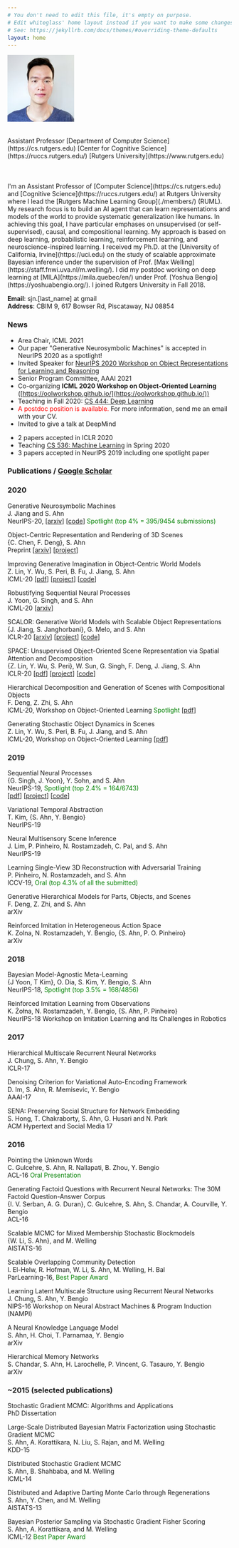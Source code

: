 ```yaml
---
# You don't need to edit this file, it's empty on purpose.
# Edit whiteglass' home layout instead if you want to make some changes.
# See: https://jekyllrb.com/docs/themes/#overriding-theme-defaults
layout: home
---
```


<!--## Sungjin Ahn-->

<p><img class="centered-and-cropped-text-wrap" width="150" height="150" src="./assets/img/profile_rutgers.jpg" alt="Sungjin Ahn" /></p>
<br>
Assistant Professor  
[Department of Computer Science](https://cs.rutgers.edu)  
[Center for Cognitive Science](https://ruccs.rutgers.edu/)  
[Rutgers University](https://www.rutgers.edu)   
<br> 
<br> 
<br>
<br>
I'm an Assistant Professor of [Computer Science](https://cs.rutgers.edu) and [Cognitive Science](https://ruccs.rutgers.edu/) at Rutgers University where I lead the [Rutgers Machine Learning Group](./members/) (RUML). My research focus is to build an AI agent that can learn representations and models of the world to provide systematic generalization like humans. In achieving this goal, I have particular emphases on unsupervised (or self-supervised), causal, and compositional learning. My approach is based on deep learning, probabilistic learning, reinforcement learning, and neuroscience-inspired learning. I received my Ph.D. at the [University of California, Irvine](https://uci.edu) on the study of scalable approximate Bayesian inference under the supervision of Prof. [Max Welling](https://staff.fnwi.uva.nl/m.welling/). I did my postdoc working on deep learning at [MILA](https://mila.quebec/en/) under Prof. [Yoshua Bengio](https://yoshuabengio.org/). I joined Rutgers University in Fall 2018.

**Email**: sjn.[last_name] at gmail  
**Address**: CBIM 9, 617 Bowser Rd, Piscataway, NJ 08854


### **News**
- Area Chair, ICML 2021  
- Our paper "Generative Neurosymbolic Machines" is accepted in NeurIPS 2020 as a spotlight!  
- Invited Speaker for [NeurIPS 2020 Workshop on Object Representations for Learning and Reasoning](https://orlrworkshop.github.io/index.html)  
- Senior Program Committee, AAAI 2021  
- Co-organizing **ICML 2020 Workshop on Object-Oriented Learning** ([https://oolworkshop.github.io/](https://oolworkshop.github.io/))
- Teaching in Fall 2020: [CS 444: Deep Learning](https://hackmd.io/@Tn97A1U0QG6gBtFPXRh4oQ/rkkT1AT_I)
- <span style="color:red">A postdoc position is available.</span> For more information, send me an email with your CV.   
- Invited to give a talk at DeepMind    
<!--- I'm serving as an Area Chair for UAI 2020-->
- 2 papers accepted in ICLR 2020
- Teaching [CS 536: Machine Learning](https://hackmd.io/@Tn97A1U0QG6gBtFPXRh4oQ/B1sZLO55r) in Spring 2020
- 3 papers accepted in NeurIPS 2019 including one spotlight paper
<!--- A paper on Single-View 3D Learning with Adversarial Training is accepted to ICCV 2019 as an oral presentation-->
<!--- New paper on Sequential Neural Processes is in arXiv-->


### **Publications** / [Google Scholar](https://scholar.google.com/citations?user=nfHyDeUAAAAJ&hl)  



### 2020

Generative Neurosymbolic Machines  
J. Jiang and S. Ahn  
NeurIPS-20, [[arxiv](https://arxiv.org/abs/2010.12152)] [[code](https://github.com/JindongJiang/GNM)] <span style="color:green">Spotlight (top 4% = 395/9454 submissions)</span>    

Object-Centric Representation and Rendering of 3D Scenes      
{C. Chen, F. Deng}, S. Ahn  
Preprint  [[arxiv](https://arxiv.org/abs/2006.06130)] [[project](https://sites.google.com/view/roots3d)] <!--- [[code]()]    -->   

Improving Generative Imagination in Object-Centric World Models  
Z. Lin, Y. Wu, S. Peri, B. Fu, J. Jiang, S. Ahn  
ICML-20 [[pdf](http://proceedings.mlr.press/v119/lin20f.html)] [[project](https://sites.google.com/view/gswm/home)] [[code](https://github.com/zhixuan-lin/G-SWM)]   

Robustifying Sequential Neural Processes    
J. Yoon, G. Singh, and S. Ahn   
ICML-20 [[arxiv](https://arxiv.org/abs/2006.15987)]   <!--- [[project]()] [[code]()]   -->  

SCALOR: Generative World Models with Scalable Object Representations     
{J. Jiang, S. Janghorbani}, G. Melo, and S. Ahn  
ICLR-20 [[arxiv](https://arxiv.org/abs/1910.02384)] [[project](https://sites.google.com/view/scalor/home)] [[code](https://github.com/JindongJiang/SCALOR)]      

SPACE: Unsupervised Object-Oriented Scene Representation via Spatial Attention and Decomposition    
{Z. Lin, Y. Wu, S. Peri}, W. Sun, G. Singh, F. Deng, J. Jiang, S. Ahn  
ICLR-20 [[pdf](https://openreview.net/pdf?id=rkl03ySYDH)] [[project](https://sites.google.com/view/space-project-page)] [[code](https://github.com/JindongJiang/SCALOR)]  

Hierarchical Decomposition and Generation of Scenes with Compositional Objects   
F. Deng, Z. Zhi, S. Ahn  
ICML-20, Workshop on Object-Oriented Learning <span style="color:green">Spotlight</span> [[pdf](https://github.com/oolworkshop/oolworkshop.github.io/blob/master/pdf/OOL_30.pdf)]   

Generating Stochastic Object Dynamics in Scenes  
Z. Lin, Y. Wu, S. Peri, B. Fu, J. Jiang, and S. Ahn   
ICML-20, Workshop on Object-Oriented Learning [[pdf](https://github.com/oolworkshop/oolworkshop.github.io/blob/master/pdf/OOL_3.pdf)]   
<!--
Robust Meta-Transfer Learning via Memory Reconstruction  
*J. Yoon, G. Singh. S. Ahn*
-->



### 2019

Sequential Neural Processes   
{G. Singh, J. Yoon}, Y. Sohn, and S. Ahn    
NeurIPS-19, <span style="color:green">Spotlight (top 2.4% = 164/6743)</span>  
[[pdf](https://arxiv.org/pdf/1906.10264.pdf)] [[project](https://sites.google.com/view/sequential-neural-processes)] [[code](https://github.com/singhgautam/snp)]

Variational Temporal Abstraction  
T. Kim, {S. Ahn, Y. Bengio}  
NeurIPS-19

Neural Multisensory Scene Inference  
J. Lim, P. Pinheiro, N. Rostamzadeh, C. Pal, and S. Ahn  
NeurIPS-19

Learning Single-View 3D Reconstruction with Adversarial Training   
P. Pinheiro, N. Rostamzadeh, and S. Ahn  
ICCV-19, <span style="color:green">Oral (top 4.3% of all the submitted)</span>

Generative Hierarchical Models for Parts, Objects, and Scenes  
F. Deng, Z. Zhi, and S. Ahn  
arXiv

Reinforced Imitation in Heterogeneous Action Space  
K. Zolna, N. Rostamzadeh, Y. Bengio, {S. Ahn, P. O. Pinheiro}  
arXiv

### 2018

Bayesian Model-Agnostic Meta-Learning  
{J Yoon, T Kim}, O. Dia, S. Kim, Y. Bengio, S. Ahn  
NeurIPS-18, <span style="color:green">Spotlight (top 3.5% = 168/4856)</span>


Reinforced Imitation Learning from Observations  
K. Żołna, N. Rostamzadeh, Y. Bengio, {S. Ahn, P. Pinheiro}  
NeurIPS-18 Workshop on Imitation Learning and Its Challenges in Robotics


### 2017

Hierarchical Multiscale Recurrent Neural Networks  
J. Chung, S. Ahn, Y. Bengio  
ICLR-17   
<!--International Conference on Learning Representations (ICLR)-->

Denoising Criterion for Variational Auto-Encoding Framework  
D. Im, S. Ahn, R. Memisevic, Y. Bengio  
AAAI-17   
<!--Conferenceon Artificial Intelligence (AAAI)-->

SENA: Preserving Social Structure for Network Embedding  
S. Hong, T. Chakraborty, S. Ahn, G. Husari and N. Park  
ACM Hypertext and Social Media 17  

### 2016

Pointing the Unknown Words  
C. Gulcehre, S. Ahn, R. Nallapati, B. Zhou, Y. Bengio  
ACL-16 <span style="color:green">Oral Presentation</span>    

Generating Factoid Questions with Recurrent Neural Networks: The 30M Factoid Question-Answer Corpus  
{I. V. Serban, A. G. Duran}, C. Gulcehre, S. Ahn, S. Chandar, A. Courville, Y. Bengio  
ACL-16

Scalable MCMC for Mixed Membership Stochastic Blockmodels  
{W. Li, S. Ahn}, and M. Welling   
AISTATS-16


Scalable Overlapping Community Detection   
I. El-Helw, R. Hofman, W. Li, S. Ahn, M. Welling, H. Bal       
ParLearning-16, <span style="color:green">Best Paper Award</span>

Learning Latent Multiscale Structure using Recurrent Neural Networks  
J. Chung, S. Ahn, Y. Bengio  
NIPS-16 Workshop on Neural Abstract Machines & Program Induction (NAMPI)


A Neural Knowledge Language Model  
S. Ahn, H. Choi, T. Parnamaa, Y. Bengio   
arXiv

Hierarchical Memory Networks  
S. Chandar, S. Ahn, H. Larochelle, P. Vincent, G. Tasauro, Y. Bengio    
arXiv

### ~2015 (selected publications)

Stochastic Gradient MCMC: Algorithms and Applications  
PhD Dissertation

Large-Scale Distributed Bayesian Matrix Factorization using Stochastic Gradient MCMC  
S. Ahn, A. Korattikara, N. Liu, S. Rajan, and M. Welling  
KDD-15

Distributed Stochastic Gradient MCMC  
S. Ahn, B. Shahbaba, and M. Welling  
ICML-14

Distributed and Adaptive Darting Monte Carlo through Regenerations  
S. Ahn, Y. Chen, and M. Welling  
AISTATS-13

Bayesian Posterior Sampling via Stochastic Gradient Fisher Scoring  
S. Ahn, A. Korattikara, and M. Welling  
ICML-12 <span style="color:green">Best Paper Award</span>

